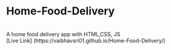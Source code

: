 # Home-Food-Delivery 
<br>
A home food delivery app with HTML,CSS, JS 
<br>
[Live Link]
(https://vaibhavsri01.github.io/Home-Food-Delivery/)
